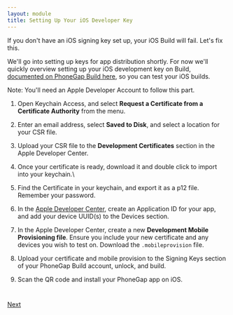 ```yaml
---
layout: module
title: Setting Up Your iOS Developer Key
---
```


If you don't have an iOS signing key set up, your iOS Build will fail. Let's fix this.

We'll go into setting up keys for app distribution shortly. For now we'll quickly overview setting up your iOS development key on Build, [documented on PhoneGap Build here](http://docs.build.phonegap.com/en_US/signing_signing-ios.md.html), so you can test your iOS builds. 

Note: You'll need an Apple Developer Account to follow this part.

1. Open Keychain Access, and select __Request a Certificate from a Certificate Authority__ from the menu.

2. Enter an email address, select __Saved to Disk__, and select a location for your CSR file.

3. Upload your CSR file to the __Development Certificates__ section in the Apple Developer Center.

4. Once your certificate is ready, download it and double click to import into your keychain.\

5. Find the Certificate in your keychain, and export it as a p12 file. Remember your password.

6. In the [Apple Developer Center](https://developer.apple.com/account), create an Application ID for your app, and add your device UUID(s) to the Devices section.

7. In the Apple Developer Center, create a new __Development Mobile Provisioning file__. Ensure you include your new certificate and any devices you wish to test on. Download the `.mobileprovision` file.

8. Upload your certificate and mobile provision to the Signing Keys section of your PhoneGap Build account, unlock, and build.

9. Scan the QR code and install your PhoneGap app on iOS.


<div class="row" style="margin-top:40px;">
<div class="col-sm-12">
<a href="3-plugins-and-more.html" class="btn btn-default pull-right">Next <i class="glyphicon
glyphicon-chevron-right"></i></a>
</div>
</div>